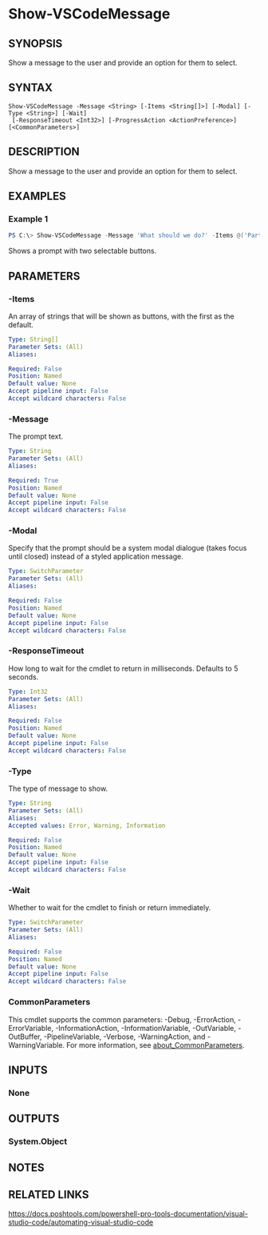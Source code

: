 ﻿---
external help file: PowerShellProTools.VSCode.dll-Help.xml
Module Name: PowerShellProTools.VSCode
online version:
schema: 2.0.0
---

# Show-VSCodeMessage

## SYNOPSIS
Show a message to the user and provide an option for them to select.

## SYNTAX

```
Show-VSCodeMessage -Message <String> [-Items <String[]>] [-Modal] [-Type <String>] [-Wait]
 [-ResponseTimeout <Int32>] [-ProgressAction <ActionPreference>] [<CommonParameters>]
```

## DESCRIPTION
Show a message to the user and provide an option for them to select.

## EXAMPLES

### Example 1
```powershell
PS C:\> Show-VSCodeMessage -Message 'What should we do?' -Items @('Party', 'Sleep')
```

Shows a prompt with two selectable buttons.

## PARAMETERS

### -Items
An array of strings that will be shown as buttons, with the first as the default.

```yaml
Type: String[]
Parameter Sets: (All)
Aliases:

Required: False
Position: Named
Default value: None
Accept pipeline input: False
Accept wildcard characters: False
```

### -Message
The prompt text.

```yaml
Type: String
Parameter Sets: (All)
Aliases:

Required: True
Position: Named
Default value: None
Accept pipeline input: False
Accept wildcard characters: False
```

### -Modal
Specify that the prompt should be a system modal dialogue (takes focus until closed) instead of a styled application message.

```yaml
Type: SwitchParameter
Parameter Sets: (All)
Aliases:

Required: False
Position: Named
Default value: None
Accept pipeline input: False
Accept wildcard characters: False
```

### -ResponseTimeout
How long to wait for the cmdlet to return in milliseconds. Defaults to 5 seconds.

```yaml
Type: Int32
Parameter Sets: (All)
Aliases:

Required: False
Position: Named
Default value: None
Accept pipeline input: False
Accept wildcard characters: False
```

### -Type
The type of message to show.

```yaml
Type: String
Parameter Sets: (All)
Aliases:
Accepted values: Error, Warning, Information

Required: False
Position: Named
Default value: None
Accept pipeline input: False
Accept wildcard characters: False
```

### -Wait
Whether to wait for the cmdlet to finish or return immediately.

```yaml
Type: SwitchParameter
Parameter Sets: (All)
Aliases:

Required: False
Position: Named
Default value: None
Accept pipeline input: False
Accept wildcard characters: False
```

### CommonParameters
This cmdlet supports the common parameters: -Debug, -ErrorAction, -ErrorVariable, -InformationAction, -InformationVariable, -OutVariable, -OutBuffer, -PipelineVariable, -Verbose, -WarningAction, and -WarningVariable. For more information, see [about_CommonParameters](http://go.microsoft.com/fwlink/?LinkID=113216).

## INPUTS

### None

## OUTPUTS

### System.Object

## NOTES

## RELATED LINKS
https://docs.poshtools.com/powershell-pro-tools-documentation/visual-studio-code/automating-visual-studio-code